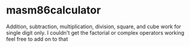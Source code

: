 # masm86calculator
Addition, subtraction, multiplication, division, square, and cube work for single digit only. I couldn't get the factorial or complex operators working feel free to add on to that
